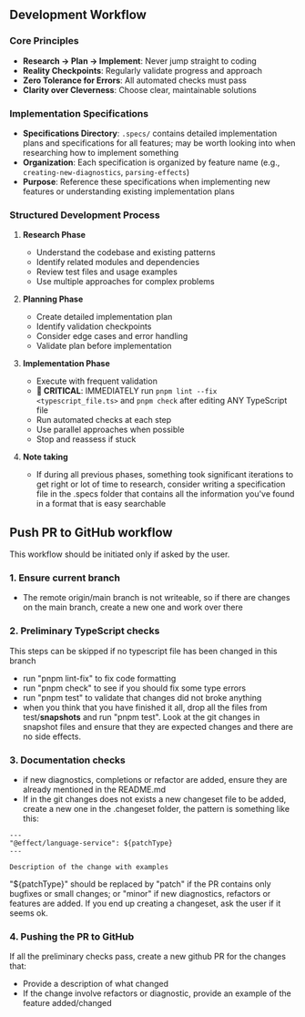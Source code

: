 ## Development Workflow

### Core Principles
- **Research → Plan → Implement**: Never jump straight to coding
- **Reality Checkpoints**: Regularly validate progress and approach
- **Zero Tolerance for Errors**: All automated checks must pass
- **Clarity over Cleverness**: Choose clear, maintainable solutions

### Implementation Specifications
- **Specifications Directory**: `.specs/` contains detailed implementation plans and specifications for all features; may be worth looking into when researching how to implement something
- **Organization**: Each specification is organized by feature name (e.g., `creating-new-diagnostics`, `parsing-effects`)
- **Purpose**: Reference these specifications when implementing new features or understanding existing implementation plans

### Structured Development Process
1. **Research Phase**
   - Understand the codebase and existing patterns
   - Identify related modules and dependencies
   - Review test files and usage examples
   - Use multiple approaches for complex problems

2. **Planning Phase**
   - Create detailed implementation plan
   - Identify validation checkpoints
   - Consider edge cases and error handling
   - Validate plan before implementation

3. **Implementation Phase**
   - Execute with frequent validation
   - **🚨 CRITICAL**: IMMEDIATELY run `pnpm lint --fix <typescript_file.ts>` and `pnpm check` after editing ANY TypeScript file
   - Run automated checks at each step
   - Use parallel approaches when possible
   - Stop and reassess if stuck

4. **Note taking**
   - If during all previous phases, something took significant iterations to get right or lot of time to research, consider writing a specification file in the .specs folder that contains all the information you've found in a format that is easy searchable

## Push PR to GitHub workflow
This workflow should be initiated only if asked by the user.

### 1. Ensure current branch
- The remote origin/main branch is not writeable, so if there are changes on the main branch, create a new one and work over there

### 2. Preliminary TypeScript checks
This steps can be skipped if no typescript file has been changed in this branch
- run "pnpm lint-fix" to fix code formatting
- run "pnpm check" to see if you should fix some type errors
- run "pnpm test" to validate that changes did not broke anything
- when you think that you have finished it all, drop all the files from test/__snapshots__ and run "pnpm test". Look at the git changes in snapshot files and ensure that they are expected changes and there are no side effects.

### 3. Documentation checks
- if new diagnostics, completions or refactor are added, ensure they are already mentioned in the README.md
- If in the git changes does not exists a new changeset file to be added, create a new one in the .changeset folder, the pattern is something like this:
```
---
"@effect/language-service": ${patchType}
---

Description of the change with examples
```

"${patchType}" should be replaced by "patch" if the PR contains only bugfixes or small changes; or "minor" if new diagnostics, refactors or features are added.
If you end up creating a changeset, ask the user if it seems ok.

### 4. Pushing the PR to GitHub
If all the preliminary checks pass, create a new github PR for the changes that:
- Provide a description of what changed
- If the change involve refactors or diagnostic, provide an example of the feature added/changed
